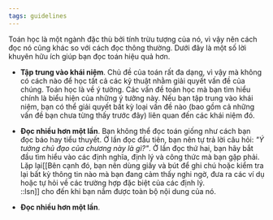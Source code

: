 ```yaml
---
tags: guidelines
---
```


Toán học là một ngành đặc thù bởi tính trừu tượng của nó, vì vậy nên cách đọc nó cũng khác so với cách đọc thông thường. Dưới đây là một số lời khuyên hữu ích giúp bạn đọc toán hiệu quả hơn. 

- **Tập trung vào khái niệm**. Chủ đề của toán rất đa dạng, vì vậy mà không có cách nào để học tất cả các kỹ thuật nhằm giải quyết vấn đề của chúng. Toán học là về ý tưởng. Các vấn đề toán học mà bạn tìm hiểu chính là biểu hiện của những ý tưởng này. Nếu bạn tập trung vào khái niệm, bạn có thể giải quyết bất kỳ loại vấn đề nào (bao gồm cả những vấn đề bạn chưa từng thấy trước đây) liên quan đến các khái niệm đó.

- **Đọc nhiều hơn một lần**. Bạn không thể đọc toán giống như cách bạn đọc báo hay tiểu thuyết. Ở lần đọc đầu tiên, bạn nên tự trả lời câu hỏi: _"Ý tưởng chủ đạo của chương này là gì?"_. Ở lần đọc thứ hai, bạn hãy bắt đầu tìm hiểu vào các định nghĩa, định lý và công thức mà bạn gặp phải. Lặp lại[[Bên cạnh đó, bạn nên dùng giấy và bút để ghi chú hoặc kiểm tra lại bất kỳ thông tin nào mà bạn đang cảm thấy nghi ngờ, đưa ra các ví dụ hoặc tự hỏi về các trường hợp đặc biệt của các định lý.<br/>::lsn]] cho đến khi bạn nắm được toàn bộ nội dung của nó.

- **Đọc nhiều hơn một lần**. 
